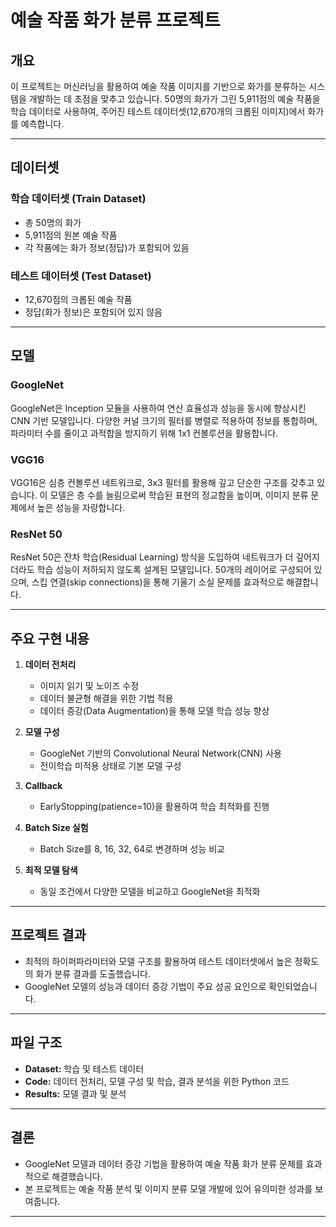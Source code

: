 # 예술 작품 화가 분류 프로젝트

## 개요
이 프로젝트는 머신러닝을 활용하여 예술 작품 이미지를 기반으로 화가를 분류하는 시스템을 개발하는 데 초점을 맞추고 있습니다. 50명의 화가가 그린 5,911점의 예술 작품을 학습 데이터로 사용하여, 주어진 테스트 데이터셋(12,670개의 크롭된 이미지)에서 화가를 예측합니다.

---

## 데이터셋
### 학습 데이터셋 (Train Dataset)
- 총 50명의 화가
- 5,911점의 원본 예술 작품
- 각 작품에는 화가 정보(정답)가 포함되어 있음

### 테스트 데이터셋 (Test Dataset)
- 12,670점의 크롭된 예술 작품
- 정답(화가 정보)은 포함되어 있지 않음

---

## 모델
### GoogleNet
GoogleNet은 Inception 모듈을 사용하여 연산 효율성과 성능을 동시에 향상시킨 CNN 기반 모델입니다. 다양한 커널 크기의 필터를 병렬로 적용하여 정보를 통합하며, 파라미터 수를 줄이고 과적합을 방지하기 위해 1x1 컨볼루션을 활용합니다.

### VGG16
VGG16은 심층 컨볼루션 네트워크로, 3x3 필터를 활용해 깊고 단순한 구조를 갖추고 있습니다. 이 모델은 층 수를 늘림으로써 학습된 표현의 정교함을 높이며, 이미지 분류 문제에서 높은 성능을 자랑합니다.

### ResNet 50
ResNet 50은 잔차 학습(Residual Learning) 방식을 도입하여 네트워크가 더 깊어지더라도 학습 성능이 저하되지 않도록 설계된 모델입니다. 50개의 레이어로 구성되어 있으며, 스킵 연결(skip connections)을 통해 기울기 소실 문제를 효과적으로 해결합니다.


---

## 주요 구현 내용
1. **데이터 전처리**
   - 이미지 읽기 및 노이즈 수정
   - 데이터 불균형 해결을 위한 기법 적용
   - 데이터 증강(Data Augmentation)을 통해 모델 학습 성능 향상

2. **모델 구성**
   - GoogleNet 기반의 Convolutional Neural Network(CNN) 사용
   - 전이학습 미적용 상태로 기본 모델 구성

3. **Callback**
   - EarlyStopping(patience=10)을 활용하여 학습 최적화를 진행

4. **Batch Size 실험**
   - Batch Size를 8, 16, 32, 64로 변경하며 성능 비교

5. **최적 모델 탐색**
   - 동일 조건에서 다양한 모델을 비교하고 GoogleNet을 최적화

---

## 프로젝트 결과
- 최적의 하이퍼파라미터와 모델 구조를 활용하여 테스트 데이터셋에서 높은 정확도의 화가 분류 결과를 도출했습니다.
- GoogleNet 모델의 성능과 데이터 증강 기법이 주요 성공 요인으로 확인되었습니다.

---

## 파일 구조
- **Dataset:** 학습 및 테스트 데이터
- **Code:** 데이터 전처리, 모델 구성 및 학습, 결과 분석을 위한 Python 코드
- **Results:** 모델 결과 및 분석

---

## 결론
- GoogleNet 모델과 데이터 증강 기법을 활용하여 예술 작품 화가 분류 문제를 효과적으로 해결했습니다.
- 본 프로젝트는 예술 작품 분석 및 이미지 분류 모델 개발에 있어 유의미한 성과를 보여줍니다.

---

